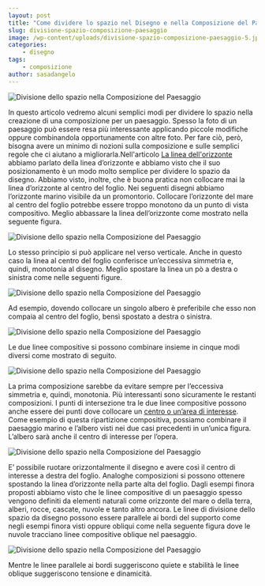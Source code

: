 ```yaml
---
layout: post
title: "Come dividere lo spazio nel Disegno e nella Composizione del Paesaggio"
slug: divisione-spazio-composizione-paesaggio
image: /wp-content/uploads/divisione-spazio-composizione-paesaggio-5.jpg
categories:
    - disegno
tags:
    - composizione
author: sasadangelo
---
```


![Divisione dello spazio nella Composizione del Paesaggio](https://www.disegnoepittura.it/wp-content/uploads/divisione-spazio-composizione-paesaggio-5.jpg "Divisione dello spazio nella Composizione del Paesaggio")

In questo articolo vedremo alcuni semplici modi per dividere lo spazio nella creazione di una composizione per un paesaggio. Spesso la foto di un paesaggio può essere resa più interessante applicando piccole modifiche oppure combinandola opportunamente con altre foto. Per fare ciò, però, bisogna avere un minimo di nozioni sulla composizione e sulle semplici regole che ci aiutano a migliorarla.Nell'articolo [La linea dell'orizzonte](https://www.disegnoepittura.it/linea-orizzonte/) abbiamo parlato della linea d’orizzonte e abbiamo visto che il suo posizionamento è un modo molto semplice per dividere lo spazio da disegno. Abbiamo visto, inoltre, che è buona pratica non collocare mai la linea d’orizzonte al centro del foglio. Nei seguenti disegni abbiamo l’orizzonte marino visibile da un promontorio. Collocare l’orizzonte del mare al centro del foglio potrebbe essere troppo monotono da un punto di vista compositivo. Meglio abbassare la linea dell’orizzonte come mostrato nella seguente figura.

![Divisione dello spazio nella Composizione del Paesaggio](https://www.disegnoepittura.it/wp-content/uploads/divisione-spazio-composizione-paesaggio-1.jpg "Divisione dello spazio nella Composizione del Paesaggio")

Lo stesso principio si può applicare nel verso verticale. Anche in questo caso la linea al centro del foglio conferisce un’eccessiva simmetria e, quindi, monotonia al disegno. Meglio spostare la linea un pò a destra o sinistra come nelle seguenti figure.

![Divisione dello spazio nella Composizione del Paesaggio](https://www.disegnoepittura.it/wp-content/uploads/divisione-spazio-composizione-paesaggio-2.jpg "Divisione dello spazio nella Composizione del Paesaggio")

Ad esempio, dovendo collocare un singolo albero è preferibile che esso non compaia al centro del foglio, bensì spostato a destra o sinistra.

![Divisione dello spazio nella Composizione del Paesaggio](https://www.disegnoepittura.it/wp-content/uploads/divisione-spazio-composizione-paesaggio-3.jpg "Divisione dello spazio nella Composizione del Paesaggio")

Le due linee compositive si possono combinare insieme in cinque modi diversi come mostrato di seguito.

![Divisione dello spazio nella Composizione del Paesaggio](https://www.disegnoepittura.it/wp-content/uploads/divisione-spazio-composizione-paesaggio-4.jpg "Divisione dello spazio nella Composizione del Paesaggio")

La prima composizione sarebbe da evitare sempre per l’eccessiva simmetria e, quindi, monotonia. Più interessanti sono sicuramente le restanti composizioni. I punti di intersezione tra le due linee compositive possono anche essere dei punti dove collocare un [centro o un’area di interesse](https://www.disegnoepittura.it/punti-aree-focali/). Come esempio di questa ripartizione compositiva, possiamo combinare il paesaggio marino e l’albero visti nei due casi precedenti in un’unica figura. L’albero sarà anche il centro di interesse per l’opera.

![Divisione dello spazio nella Composizione del Paesaggio](https://www.disegnoepittura.it/wp-content/uploads/divisione-spazio-composizione-paesaggio-5.jpg "Divisione dello spazio nella Composizione del Paesaggio")

E’ possibile ruotare orizzontalmente il disegno e avere così il centro di interesse a destra del foglio. Analoghe composizioni si possono ottenere spostando la linea d’orizzonte nella parte alta del foglio. Dagli esempi finora proposti abbiamo visto che le linee compositive di un paesaggio spesso vengono definiti da elementi naturali come orizzonte del mare o della terra, alberi, rocce, cascate, nuvole e tanto altro ancora. Le linee di divisione dello spazio da disegno possono essere parallele ai bordi del supporto come negli esempi finora visti oppure obliqui come nella seguente figura dove le nuvole tracciano linee compositive oblique nel paesaggio.

![Divisione dello spazio nella Composizione del Paesaggio](https://www.disegnoepittura.it/wp-content/uploads/divisione-spazio-composizione-paesaggio-7.jpg "Divisione dello spazio nella Composizione del Paesaggio")

Mentre le linee parallele ai bordi suggeriscono quiete e stabilità le linee oblique suggeriscono tensione e dinamicità.

